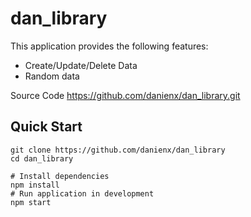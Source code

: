# dan_library
This application provides the following features:

- Create/Update/Delete Data
- Random data

 
Source Code
https://github.com/danienx/dan_library.git
## Quick Start

```
git clone https://github.com/danienx/dan_library
cd dan_library

# Install dependencies
npm install
# Run application in development
npm start
